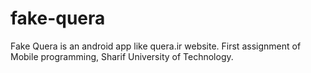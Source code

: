 # fake-quera
Fake Quera is an android app like quera.ir website. First assignment of Mobile programming, Sharif University of Technology.
